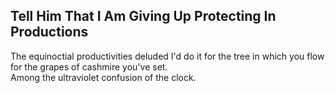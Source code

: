 Tell Him That I Am Giving Up Protecting In Productions
------------------------------------------------------
The equinoctial productivities deluded I'd do it for the tree in which you flow  
for the grapes of cashmire you've set.  
Among the ultraviolet confusion of the clock.  
